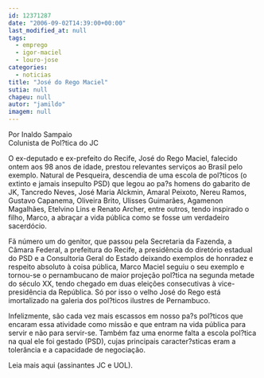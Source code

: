 ```yaml
---
id: 12371287
date: "2006-09-02T14:39:00+00:00"
last_modified_at: null
tags:
  - emprego
  - igor-maciel
  - louro-jose
categories:
  - noticias
title: "José do Rego Maciel"
sutia: null
chapeu: null
autor: "jamildo"
imagem: null
---
```

<p>Por Inaldo Sampaio<br />Colunista de Pol?tica do JC</p>
<p>O ex-deputado e ex-prefeito do Recife, Jos&eacute; do Rego Maciel, falecido ontem aos 98 anos de idade, prestou relevantes servi&ccedil;os ao Brasil pelo exemplo. Natural de Pesqueira, descendia de uma escola de pol?ticos (o extinto e jamais insepulto PSD) que legou ao pa?s homens do gabarito de JK, Tancredo Neves, Jos&eacute; Maria Alckmin, Amaral Peixoto, Nereu Ramos, Gustavo Capanema, Oliveira Brito, Ulisses Guimar&atilde;es, Agamenon Magalh&atilde;es, Etelvino Lins e Renato Archer, entre outros, tendo inspirado o filho, Marco, a abra&ccedil;ar a vida p&uacute;blica como se fosse um verdadeiro sacerd&oacute;cio.</p>
<p>F&atilde; n&uacute;mero um do genitor, que passou pela Secretaria da Fazenda, a C&acirc;mara Federal, a prefeitura do Recife, a presid&ecirc;ncia do diret&oacute;rio estadual do PSD e a Consultoria Geral do Estado deixando exemplos de honradez e respeito absoluto &agrave; coisa p&uacute;blica, Marco Maciel seguiu o seu exemplo e tornou-se o pernambucano de maior proje&ccedil;&atilde;o pol?tica na segunda metade do s&eacute;culo XX, tendo chegado em duas elei&ccedil;&otilde;es consecutivas &agrave; vice-presid&ecirc;ncia da Rep&uacute;blica. S&oacute; por isso o velho Jos&eacute; do Rego est&aacute; imortalizado na galeria dos pol?ticos ilustres de Pernambuco.</p>
<p>Infelizmente, s&atilde;o cada vez mais escassos em nosso pa?s pol?ticos que encaram essa atividade como miss&atilde;o e que entram na vida p&uacute;blica para servir e n&atilde;o para servir-se. Tamb&eacute;m faz uma enorme falta a escola pol?tica na qual ele foi gestado (PSD), cujas principais caracter?sticas eram a toler&acirc;ncia e a capacidade de negocia&ccedil;&atilde;o.</p>
<p>Leia mais aqui (assinantes JC e UOL).</p>
